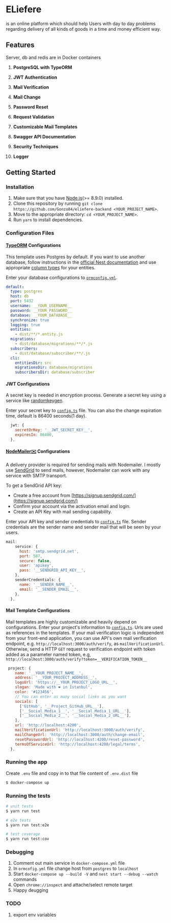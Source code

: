 # ELiefere
 is an online platform which should help Users with day to day problems regarding delivery of all kinds of goods in a time and money efficient way.

## Features

Server, db and redis are in Docker containers 

1. **PostgreSQL with TypeORM**

2. **JWT Authentication**

3. **Mail Verification**

4. **Mail Change**

5. **Password Reset**

6. **Request Validation**

7. **Customizable Mail Templates**

8. **Swagger API Documentation**

9. **Security Techniques**

10. **Logger**

## Getting Started

### Installation

1. Make sure that you have [Node.js](https://nodejs.org)(>= 8.9.0) installed.
2. Clone this repository by running `git clone https://github.com/Gonzo84/eliefere-backend <YOUR_PROJECT_NAME>`.
3. Move to the appropriate directory: `cd <YOUR_PROJECT_NAME>`.
4. Run `yarn` to install dependencies.

### Configuration Files

#### [TypeORM](https://github.com/typeorm/typeorm) Configurations

This template uses Postgres by default. If you want to use another database, follow instructions in the [official Nest documentation](https://docs.nestjs.com/techniques/database) and use appropriate [column types](https://github.com/typeorm/typeorm/blob/master/src/driver/types/ColumnTypes.ts) for your entities.

Enter your database configurations to [`ormconfig.yml`](ormconfig.yml).

```yaml
default:
  type: postgres
  host: db
  port: 5432
  username: __YOUR_USERNAME__
  password: __YOUR_PASSWORD__
  database: __YOUR_DATABASE__
  synchronize: true
  logging: true
  entities:
    - dist/**/*.entity.js
  migrations:
    - dist/database/migrations/**/*.js
  subscribers:
    - dist/database/subscriber/**/.js
  cli:
    entitiesDir: src
    migrationsDir: database/migrations
    subscribersDir: database/subscriber
```

#### JWT Configurations

A secret key is needed in encryption process. Generate a secret key using a service like [randomkeygen](https://randomkeygen.com/).

Enter your secret key to [`config.ts`](src/config.ts) file. You can also the change expiration time, default is 86400 seconds(1 day).

```js
  jwt: {
    secretOrKey: '__JWT_SECRET_KEY__',
    expiresIn: 86400,
  },
```

#### [NodeMailer✉️](https://github.com/nodemailer/nodemailer) Configurations

A delivery provider is required for sending mails with Nodemailer. I mostly use [SendGrid](https://sendgrid.com) to send mails, however, Nodemailer can work with any service with SMTP transport.

To get a SendGrid API key:

- Create a free account from [https://signup.sendgrid.com/](https://signup.sendgrid.com/)
- Confirm your account via the activation email and login.
- Create an API Key with mail sending capability.

Enter your API key and sender credentials to [`config.ts`](src/config.ts) file. Sender credentials are the sender name and sender mail that will be seen by your users.

```js
mail:
    service: {
      host: 'smtp.sendgrid.net',
      port: 587,
      secure: false,
      user: 'apikey',
      pass: '__SENDGRID_API_KEY__',
    },
    senderCredentials: {
      name: '__SENDER_NAME__',
      email: '__SENDER_EMAIL__',
    },
  },
```

#### Mail Template Configurations

Mail templates are highly customizable and heavily depend on configurations. Enter your project's information to [`config.ts`](src/config.ts). Urls are used as references in the templates. If your mail verification logic is independent from your front-end application, you can use API's own mail verification endpoint, e.g. `http://localhost:3000/auth/verify`, as `mailVerificationUrl`. Otherwise, send a HTTP `GET` request to verification endpoint with token added as a parameter named token, e.g, `http://localhost:3000/auth/verify?token=__VERIFICATION_TOKEN__`

```js
 project: {
    name: '__YOUR_PROJECT_NAME__',
    address: '__YOUR_PROJECT_ADDRESS__',
    logoUrl: 'https://__YOUR_PROJECT_LOGO_URL__',
    slogan: 'Made with ❤️ in Istanbul',
    color: '#123456',
    // You can enter as many social links as you want
    socials: [
      ['GitHub', '__Project_GitHub_URL__'],
      ['__Social_Media_1__', '__Social_Media_1_URL__'],
      ['__Social_Media_2__', '__Social_Media_2_URL__'],
    ],
    url: 'http://localhost:4200',
    mailVerificationUrl: 'http://localhost:3000/auth/verify',
    mailChangeUrl: 'http://localhost:3000/auth/change-email',
    resetPasswordUrl: 'http://localhost:4200/reset-password',
    termsOfServiceUrl: 'http://localhost:4200/legal/terms',
  },
```

### Running the app

Create `.env` file and copy in to that file content of `.env.dist` file

```bash
$ docker-compose up
```

### Running the tests

```bash
# unit tests
$ yarn run test

# e2e tests
$ yarn run test:e2e

# test coverage
$ yarn run test:cov
```

### Debugging

1. Comment out main service in `docker-compose.yml` file
2. In `ormcofig.yml` file change host from `postgres` to `localhost` 
3. Start `docker-compose up --build -V` and `nest start --debug --watch` commands
4. Open `chrome://inspect` and attache/select remote target
5. Happy deugging


### TODO 

1. export env variables
